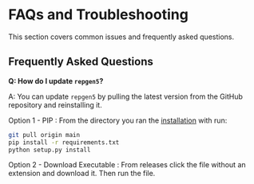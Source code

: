 
# FAQs and Troubleshooting

This section covers common issues and frequently asked questions.

## Frequently Asked Questions

**Q: How do I update `repgen5`?**

A: You can update `repgen5` by pulling the latest version from the GitHub repository and reinstalling it.

Option 1 - PIP :
From the directory you ran the [installation](./installation) with run: 
```bash
git pull origin main
pip install -r requirements.txt
python setup.py install
```

Option 2 - Download Executable :
    From releases click the file without an extension and download it.
    Then run the file.
